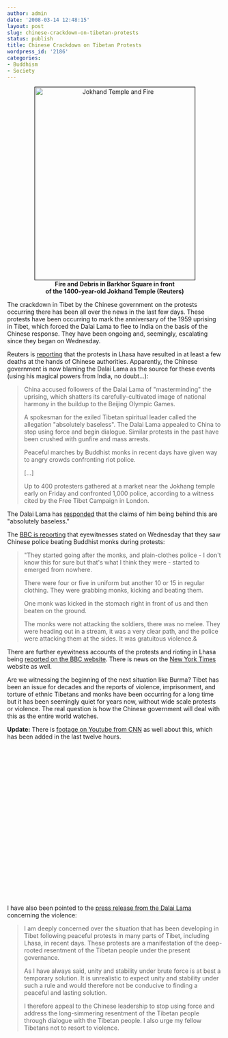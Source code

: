```yaml
---
author: admin
date: '2008-03-14 12:48:15'
layout: post
slug: chinese-crackdown-on-tibetan-protests
status: publish
title: Chinese Crackdown on Tibetan Protests
wordpress_id: '2186'
categories:
- Buddhism
- Society
---
```

<p align="center"><a href="http://www.flickr.com/photos/albill/2333851970/" title="Jokhand Temple and Fire by albill, on Flickr"><img src="http://farm3.static.flickr.com/2148/2333851970_94d260b46f_o.jpg" border="1" width="375" height="450" alt="Jokhand Temple and Fire" /><br></a><strong>Fire and Debris in Barkhor Square in front<br>of the 1400-year-old Jokhand Temple (Reuters)</strong></p>
The crackdown in Tibet by the Chinese government on the protests occurring there has been all over the news in the last few days. These protests have been occurring to mark the anniversary of the 1959 uprising in Tibet, which forced the Dalai Lama to flee to India on the basis of the Chinese response. They have been ongoing and, seemingly, escalating since they began on Wednesday. 

Reuters is <a href="http://in.reuters.com/article/southAsiaNews/idINIndia-32492420080314?sp=true">reporting</a> that the protests in Lhasa have resulted in at least a few deaths at the hands of Chinese authorities.  Apparently, the Chinese government is now blaming the Dalai Lama as the source for these events (using his magical powers from India, no doubt...):
<blockquote> China accused followers of the Dalai Lama of "masterminding" the uprising, which shatters its carefully-cultivated image of national harmony in the buildup to the Beijing Olympic Games.

A spokesman for the exiled Tibetan spiritual leader called the allegation "absolutely baseless". The Dalai Lama appealed to China to stop using force and begin dialogue. Similar protests in the past have been crushed with gunfire and mass arrests.

Peaceful marches by Buddhist monks in recent days have given way to angry crowds confronting riot police.

[...]

Up to 400 protesters gathered at a market near the Jokhang temple early on Friday and confronted 1,000 police, according to a witness cited by the Free Tibet Campaign in London.
</blockquote>
The Dalai Lama has <a href="http://in.reuters.com/article/topNews/idINIndia-32493420080314?sp=true">responded</a> that the claims of him being behind this are "absolutely baseless."

The <a href="http://news.bbc.co.uk/2/hi/asia-pacific/7296134.stm">BBC is reporting</a> that eyewitnesses stated on Wednesday that they saw Chinese police beating Buddhist monks during protests:
<blockquote>&quot;They started going after the monks, and plain-clothes police - I don't know this for sure but that's what I think they were - started to emerged from nowhere.

There were four or five in uniform but another 10 or 15 in regular clothing. They were grabbing monks, kicking and beating them.

One monk was kicked in the stomach right in front of us and then beaten on the ground.

The monks were not attacking the soldiers, there was no melee. They were heading out in a stream, it was a very clear path, and the police were attacking them at the sides. It was gratuitous violence.&amp;</blockquote>
There are further eyewitness accounts of the protests and rioting in Lhasa being <a href="http://news.bbc.co.uk/2/hi/asia-pacific/7297248.stm">reported on the BBC website</a>. There is news on the <a href="http://www.nytimes.com/2008/03/15/world/asia/15tibet.html?pagewanted=1&_r=2&hp">New York Times</a> website as well.

Are we witnessing the beginning of the next situation like Burma? Tibet has been an issue for decades and the reports of violence, imprisonment, and torture of ethnic Tibetans and monks have been occurring for a long time but it has been seemingly quiet for years now, without wide scale protests or violence. The real question is how the Chinese government will deal with this as the entire world watches.

<strong>Update:</strong> There is <a href="http://www.youtube.com/watch?v=h1m-rCwy2L4">footage on Youtube from CNN</a> as well about this, which has been added in the last twelve hours.
<p align="center"><lj-embed><object width="425" height="355"><param name="movie" value="http://www.youtube.com/v/h1m-rCwy2L4&hl=en"></param><param name="wmode" value="transparent"></param><embed src="http://www.youtube.com/v/h1m-rCwy2L4&hl=en" type="application/x-shockwave-flash" wmode="transparent" width="425" height="355"></embed></object></lj-embed></p>
I have also been pointed to the <a href="http://www.dalailama.com/news.216.htm">press release from the Dalai Lama</a> concerning the violence:
<blockquote>I am deeply concerned over the situation that has been developing in Tibet following peaceful protests in many parts of Tibet, including Lhasa, in recent days.  These protests are a manifestation of the deep-rooted resentment of the Tibetan people under the present governance. 
 
As I have always said, unity and stability under brute force is at best a temporary solution.  It is unrealistic to expect unity and stability under such a rule and would therefore not be conducive to finding a peaceful and lasting solution. 
 
I therefore appeal to the Chinese leadership to stop using force and address the long-simmering resentment of the Tibetan people through dialogue with the Tibetan people.  I also urge my fellow Tibetans not to resort to violence.</blockquote>
